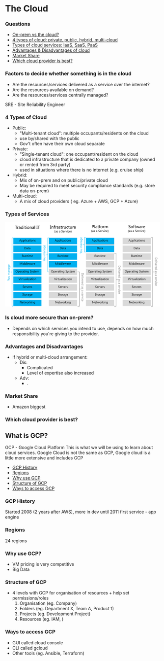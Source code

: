 # The Cloud

### Questions
- [On-prem vs the cloud?](#factors-to-decide-whether-something-is-in-the-cloud)
- [4 types of cloud: private, public, hybrid, multi-cloud](#4-types-of-cloud)
- [Types of cloud services: IaaS, SaaS, PaaS](#Types-of-services)
- [Advantages & Disadvantages of cloud](#Advantages-and-Disadvantages)
- [Market Share](#market-share)
- [Which cloud provider is best?](#which-cloud-provider-is-best)

### Factors to decide whether something is in the cloud
- Are the resources/services delivered as a service over the internet?
- Are the resources available on demand?
- Are the resources/services centrally managed? 

SRE - Site Reliability Engineer

### 4 Types of Cloud
- Public:
  - "Multi-tenant cloud": multiple occupants/residents on the cloud
  - use by/shared with the public
  - Gov't often have their own cloud separate
- Private:
  - "Single-tenant cloud": one occupant/resident on the cloud
  - cloud infrastructure that is dedicated to a private company (owned or rented from 3rd party)
  - used in situations where there is no internet (e.g. cruise ship)
- Hybrid:
  - Mix of on-prem and on public/private cloud
  - May be required to meet security compliance standards (e.g. store data on-prem)
- Multi-cloud:
  - A mix of cloud providers ( eg. Azure + AWS, GCP + Azure)

### Types of Services
![img.png](img.png)

### Is cloud more secure than on-prem?
- Depends on which services you intend to use, depends on how much responsibility you're giving to the provider.

### Advantages and Disadvantages
- If hybrid or multi-cloud arrangement:
  - Dis:
    - Complicated
    - Level of expertise also increased
  - Adv:
    - .

### Market Share
- Amazon biggest

### Which cloud provider is best?


## What is GCP?
GCP - Google Cloud Platform
This is what we will be using to learn about cloud services.
Google Cloud is not the same as GCP, Google cloud is a little more extensive and includes GCP

- [GCP History](#gcp-history)
- [Regions](#regions)
- [Why use GCP](#why-use-gcp)
- [Structure of GCP](#structure-of-gcp)
- [Ways to access GCP](#ways-to-access-gcp)

### GCP History
Started 2008 (2 years after AWS), more in dev until 2011
first service - app engine

### Regions
24 regions

### Why use GCP?
- VM pricing is very competitive
- Big Data

### Structure of GCP
- 4 levels with GCP for organisation of resources + help set permissions/roles
  1. Organisation (eg. Company)
  2. Folders (eg. Department X, Team A, Product 1)
  3. Projects (eg. Development Project)
  4. Resources (eg. IAM, )

### Ways to access GCP
- GUI called cloud console
- CLI called gcloud
- Other tools (eg. Ansible, Terraform)